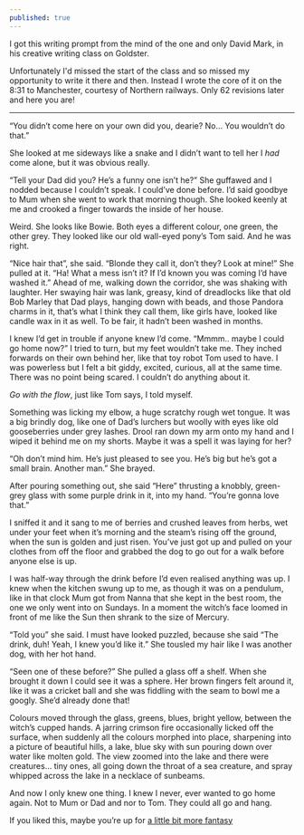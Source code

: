 ```yaml
---
published: true
---
```

I got this writing prompt from the mind of the one and only David Mark, in his creative writing class on Goldster.   

Unfortunately I'd missed the start of the class and so missed my opportunity to write it there and then. Instead I wrote the core of it on the 8:31 to Manchester, courtesy of Northern railways. Only 62 revisions later and here you are!  

---
“You didn’t come here on your own did you, dearie? No… You wouldn’t do that.”  

She looked at me sideways like a snake and I didn’t want to tell her I _had_ come alone, but it was obvious really.  

“Tell your Dad did you? He’s a funny one isn’t he?” She guffawed and I nodded because I couldn’t speak. I could’ve done before. I’d said goodbye to Mum when she went to work that morning though. 
She looked keenly at me and crooked a finger towards the inside of her house.  

Weird. She looks like Bowie. Both eyes a different colour, one green, the other grey. They looked like our old wall-eyed pony’s Tom said. And he was right.  

“Nice hair that”, she said. “Blonde they call it, don’t they? Look at mine!” She pulled at it. “Ha! What a mess isn’t it? If I’d known you was coming I’d have washed it.” Ahead of me, walking down the corridor, she was shaking with laughter. Her swaying hair was lank, greasy, kind of dreadlocks like that old Bob Marley that Dad plays, hanging down with beads, and those Pandora charms in it, that’s what I think they call them, like girls have, looked like candle wax in it as well. To be fair, it hadn’t been washed in months.  

I knew I’d get in trouble if anyone knew I’d come. “Mmmm.. maybe I could go home now?” I tried to turn, but my feet wouldn’t take me. They inched forwards on their own behind her, like that toy robot Tom used to have. I was powerless but I felt a bit giddy, excited, curious, all at the same time. There was no point being scared. I couldn’t do anything about it.  

_Go with the flow_, just like Tom says, I told myself.  

Something was licking my elbow, a huge scratchy rough wet tongue. It was a big brindly dog, like one of Dad’s lurchers but woolly with eyes like old gooseberries under grey lashes. Drool ran down my arm onto my hand and I wiped it behind me on my shorts. Maybe it was a spell it was laying for her?  

“Oh don’t mind him. He’s just pleased to see you. He’s big but he’s got a small brain. Another man.” She brayed.  

After pouring something out, she said “Here” thrusting a knobbly, green-grey glass with some purple drink in it, into my hand. “You’re gonna love that.”  

I sniffed it and it sang to me of berries and crushed leaves from herbs, wet under your feet when it’s morning and the steam’s rising off the ground, when the sun is golden and just risen. You’ve just got up and pulled on your clothes from off the floor and grabbed the dog to go out for a walk before anyone else is up.

I was half-way through the drink before I’d even realised anything was up. I knew when the kitchen swung up to me, as though it was on a pendulum, like in that clock Mum got from Nanna that she kept in the best room, the one we only went into on Sundays. In a moment the witch’s face loomed in front of me like the Sun then shrank to the size of Mercury.  

“Told you” she said. I must have looked puzzled, because she said “The drink, duh! Yeah, I knew you’d like it.” She tousled my hair like I was another dog, with her hot hand.  

“Seen one of these before?” She pulled a glass off a shelf. When she brought it down I could see it was a sphere. Her brown fingers felt around it, like it was a cricket ball and she was fiddling with the seam to bowl me a googly. She’d already done that!  

Colours moved through the glass, greens, blues, bright yellow, between the witch’s cupped hands. A jarring crimson fire occasionally licked off the surface, when suddenly all the colours morphed into place, sharpening into a picture of beautiful hills, a lake, blue sky with sun pouring down over water like molten gold. The view zoomed into the lake and there were creatures… tiny ones, all going down the throat of a sea creature, and spray whipped across the lake in a necklace of sunbeams.  

And now I only knew one thing. I knew I never, ever wanted to go home again. Not to Mum or Dad and nor to Tom. They could all go and hang.  

If you liked this, maybe you’re up for [a little bit more fantasy](_posts/2019-08-30-a-kind-of-magic.md)

